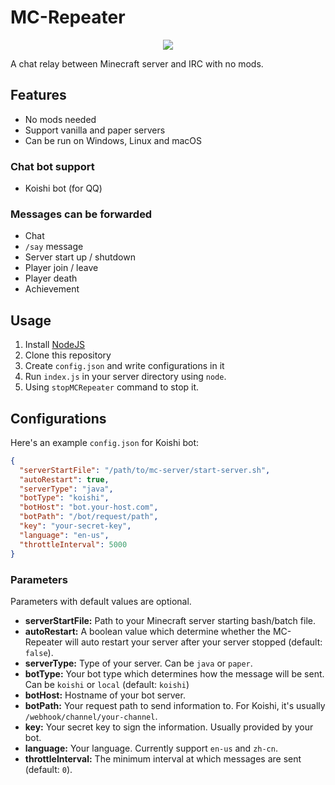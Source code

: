 # MC-Repeater

<p align="center"><img src="https://user-images.githubusercontent.com/20534082/69478424-119c6200-0e2d-11ea-979b-cafd2d1daf49.png"/></p>

A chat relay between Minecraft server and IRC with no mods.

## Features

+ No mods needed
+ Support vanilla and paper servers
+ Can be run on Windows, Linux and macOS

### Chat bot support

+ Koishi bot (for QQ)

### Messages can be forwarded

+ Chat
+ `/say` message
+ Server start up / shutdown
+ Player join / leave
+ Player death
+ Achievement

## Usage

1. Install [NodeJS](https://nodejs.org/)
2. Clone this repository
3. Create `config.json` and write configurations in it
4. Run `index.js` in your server directory using `node`.
5. Using `stopMCRepeater` command to stop it.

## Configurations

Here's an example `config.json` for Koishi bot:

```json
{
  "serverStartFile": "/path/to/mc-server/start-server.sh",
  "autoRestart": true,
  "serverType": "java",
  "botType": "koishi",
  "botHost": "bot.your-host.com",
  "botPath": "/bot/request/path",
  "key": "your-secret-key",
  "language": "en-us",
  "throttleInterval": 5000
}
```

### Parameters

Parameters with default values are optional.

+ **serverStartFile:** Path to your Minecraft server starting bash/batch file.
+ **autoRestart:** A boolean value which determine whether the MC-Repeater will auto restart your server after your server stopped (default: `false`).
+ **serverType:** Type of your server. Can be `java` or `paper`.
+ **botType:** Your bot type which determines how the message will be sent. Can be `koishi` or `local` (default: `koishi`)
+ **botHost:** Hostname of your bot server.
+ **botPath:** Your request path to send information to. For Koishi, it's usually `/webhook/channel/your-channel`.
+ **key:** Your secret key to sign the information. Usually provided by your bot.
+ **language:** Your language. Currently support `en-us` and `zh-cn`.
+ **throttleInterval:** The minimum interval at which messages are sent (default: `0`).
